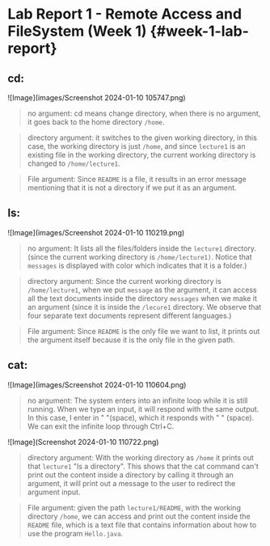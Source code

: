 # Lab Report 1 - Remote Access and FileSystem (Week 1) {#week-1-lab-report}

## cd:
![Image](images/Screenshot 2024-01-10 105747.png)
> no argument: cd means change directory, when there is no argument, it goes back to the home directory `/home`.

> directory argument: it switches to the given working directory, in this case, the working directory is just `/home`, and since `lecture1` is an existing file in the working directory, the current working directory is changed to `/home/lecture1`.

> File argument: Since `README` is a file, it results in an error message mentioning that it is not a directory if we put it as an argument.

## ls: 
![Image](images/Screenshot 2024-01-10 110219.png)
> no argument: It lists all the files/folders inside the `lecture1` directory. (since the current working directory is `/home/lecture1)`. Notice that `messages` is displayed with color which indicates that it is a folder.)

> directory argument: Since the current working directory is `/home/lecture1`, when we put `message` as the argument, it can access all the text documents inside the directory `messages` when we make it an argument (since it is inside the `/lecure1` directory. We observe that four separate text documents represent different languages.)

> File argument: Since `README` is the only file we want to list, it prints out the argument itself because it is the only file in the given path.


## cat: 
![Image](images/Screenshot 2024-01-10 110604.png)
> no argument: The system enters into an infinite loop while it is still running. When we type an input, it will respond with the same output. In this case, I enter in " "(space), which it responds with " " (space). We can exit the infinite loop through Ctrl+C.

![Image](Screenshot 2024-01-10 110722.png)
> directory argument: With the working directory as `/home` it prints out that `lecture1` "Is a directory". This shows that the cat command can't print out the content inside a directory by calling it through an argument, it will print out a message to the user to redirect the argument input.

> File argument: given the path  `lecture1/README`, with the working directory `/home`, 
we can access and print out the content inside the `README` file, which is a text file that contains information about how to use the program `Hello.java`. 
